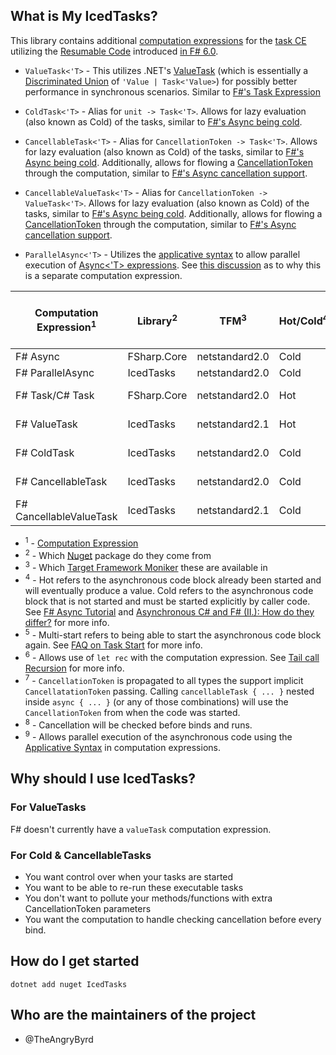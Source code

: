 
## What is My IcedTasks?

This library contains additional [computation expressions](https://docs.microsoft.com/en-us/dotnet/fsharp/language-reference/computation-expressions) for the [task CE](https://docs.microsoft.com/en-us/dotnet/fsharp/language-reference/task-expressions) utilizing the [Resumable Code](https://github.com/fsharp/fslang-design/blob/main/FSharp-6.0/FS-1087-resumable-code.md) introduced [in F# 6.0](https://devblogs.microsoft.com/dotnet/whats-new-in-fsharp-6/#making-f-faster-and-more-interopable-with-task).

- `ValueTask<'T>` - This utilizes .NET's [ValueTask](https://devblogs.microsoft.com/dotnet/understanding-the-whys-whats-and-whens-of-valuetask/) (which is essentially a [Discriminated Union](https://learn.microsoft.com/en-us/dotnet/fsharp/language-reference/discriminated-unions) of `'Value | Task<'Value>`) for possibly better performance in synchronous scenarios. Similar to [F#'s Task Expression](https://learn.microsoft.com/en-us/dotnet/fsharp/language-reference/task-expressions)

- `ColdTask<'T>` - Alias for `unit -> Task<'T>`.  Allows for lazy evaluation (also known as Cold) of the tasks, similar to [F#'s Async being cold](https://docs.microsoft.com/en-us/dotnet/fsharp/tutorials/async#core-concepts-of-async).

- `CancellableTask<'T>` - Alias for `CancellationToken -> Task<'T>`.  Allows for lazy evaluation (also known as Cold) of the tasks, similar to [F#'s Async being cold](https://docs.microsoft.com/en-us/dotnet/fsharp/tutorials/async#core-concepts-of-async). Additionally, allows for flowing a [CancellationToken](https://docs.microsoft.com/en-us/dotnet/api/system.threading.cancellationtoken?view=net-6.0) through the computation, similar to [F#'s Async cancellation support](http://tomasp.net/blog/async-csharp-differences.aspx/#:~:text=In%20F%23%20asynchronous%20workflows%2C%20the,and%20everything%20will%20work%20automatically).

- `CancellableValueTask<'T>` - Alias for `CancellationToken -> ValueTask<'T>`.  Allows for lazy evaluation (also known as Cold) of the tasks, similar to [F#'s Async being cold](https://docs.microsoft.com/en-us/dotnet/fsharp/tutorials/async#core-concepts-of-async). Additionally, allows for flowing a [CancellationToken](https://docs.microsoft.com/en-us/dotnet/api/system.threading.cancellationtoken?view=net-6.0) through the computation, similar to [F#'s Async cancellation support](http://tomasp.net/blog/async-csharp-differences.aspx/#:~:text=In%20F%23%20asynchronous%20workflows%2C%20the,and%20everything%20will%20work%20automatically).

- `ParallelAsync<'T>` - Utilizes the [applicative syntax](https://docs.microsoft.com/en-us/dotnet/fsharp/whats-new/fsharp-50#applicative-computation-expressions) to allow parallel execution of [Async<'T> expressions](https://docs.microsoft.com/en-us/dotnet/fsharp/language-reference/async-expressions). See [this discussion](https://github.com/dotnet/fsharp/discussions/11043) as to why this is a separate computation expression.



| Computation Expression<sup>1</sup> | Library<sup>2</sup> | TFM<sup>3</sup> | Hot/Cold<sup>4</sup> | Multi-start<sup>5</sup> | Tailcalls<sup>6</sup> | CancellationToken propagation<sup>7</sup> | Cancellation checks<sup>8</sup> | Parallel when using and!<sup>9</sup> |
|------------------------------------|---------------------|-----------------|----------------------|-------------------------|-----------------------|-------------------------------------------|---------------------------------|--------------------------------------|
| F# Async                           | FSharp.Core         | netstandard2.0  | Cold                 | multiple                | tailcalls             | implicit                                  | implicit                        | No                                   |
| F# ParallelAsync                   | IcedTasks           | netstandard2.0  | Cold                 | multiple                | tailcalls             | implicit                                  | implicit                        | Yes                                  |
| F# Task/C# Task                    | FSharp.Core         | netstandard2.0  | Hot                  | once-start              | no tailcalls          | explicit                                  | explicit                        | No                                   |
| F# ValueTask                       | IcedTasks           | netstandard2.1  | Hot                  | once-start              | no tailcalls          | explicit                                  | explicit                        | Yes                                  |
| F# ColdTask                        | IcedTasks           | netstandard2.0  | Cold                 | multiple                | no tailcalls          | explicit                                  | explicit                        | Yes                                  |
| F# CancellableTask                 | IcedTasks           | netstandard2.0  | Cold                 | multiple                | no tailcalls          | implicit                                  | implicit                        | Yes                                  |
| F# CancellableValueTask            | IcedTasks           | netstandard2.1  | Cold                 | multiple                | no tailcalls          | implicit                                  | implicit                        | Yes                                  |

- <sup>1</sup> - [Computation Expression](https://learn.microsoft.com/en-us/dotnet/fsharp/language-reference/computation-expressions)
- <sup>2</sup> - Which [Nuget](https://www.nuget.org/) package do they come from
- <sup>3</sup> - Which [Target Framework Moniker](https://learn.microsoft.com/en-us/dotnet/standard/frameworks) these are available in
- <sup>4</sup> - Hot refers to the asynchronous code block already been started and will eventually produce a value. Cold refers to the asynchronous code block that is not started and must be started explicitly by caller code. See [F# Async Tutorial](https://learn.microsoft.com/en-us/dotnet/fsharp/tutorials/async#core-concepts-of-async) and [Asynchronous C# and F# (II.): How do they differ?](http://tomasp.net/blog/async-csharp-differences.aspx/) for more info.
- <sup>5</sup> - Multi-start refers to being able to start the asynchronous code block again.  See [FAQ on Task Start](https://devblogs.microsoft.com/pfxteam/faq-on-task-start/#:~:text=Question%3A%20Can%20I%20call%20Start,will%20result%20in%20an%20exception.) for more info.
- <sup>6</sup> - Allows use of `let rec` with the computation expression. See [Tail call Recursion](https://learn.microsoft.com/en-us/dotnet/fsharp/language-reference/functions/recursive-functions-the-rec-keyword#tail-recursion) for more info.
- <sup>7</sup> - `CancellationToken` is propagated to all types the support implicit `CancellatationToken` passing. Calling `cancellableTask { ... }` nested inside `async { ... }` (or any of those combinations) will use the `CancellationToken` from when the code was started.
- <sup>8</sup> - Cancellation will be checked before binds and runs.
- <sup>9</sup> - Allows parallel execution of the asynchronous code using the [Applicative Syntax](https://docs.microsoft.com/en-us/dotnet/fsharp/whats-new/fsharp-50#applicative-computation-expressions) in computation expressions. 



## Why should I use IcedTasks?

### For ValueTasks

F# doesn't currently have a `valueTask` computation expression.

### For Cold & CancellableTasks
- You want control over when your tasks are started
- You want to be able to re-run these executable tasks
- You don't want to pollute your methods/functions with extra CancellationToken parameters
- You want the computation to handle checking cancellation before every bind.


## How do I get started 

    dotnet add nuget IcedTasks

## Who are the maintainers of the project

- @TheAngryByrd


